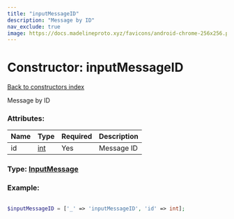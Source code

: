 ```yaml
---
title: "inputMessageID"
description: "Message by ID"
nav_exclude: true
image: https://docs.madelineproto.xyz/favicons/android-chrome-256x256.png
---
```

# Constructor: inputMessageID  
[Back to constructors index](/API_docs/constructors/index.html)



Message by ID

### Attributes:

| Name     |    Type       | Required | Description |
|----------|---------------|----------|-------------|
|id|[int](/API_docs/types/int.html) | Yes|Message ID|



### Type: [InputMessage](/API_docs/types/InputMessage.html)


### Example:

```php

$inputMessageID = ['_' => 'inputMessageID', 'id' => int];
```  

